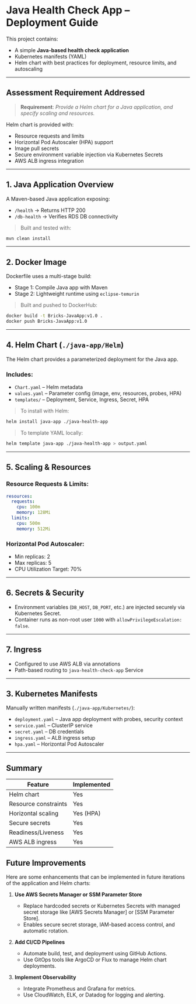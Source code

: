 # Java Health Check App – Deployment Guide

This project contains:
- A simple **Java-based health check application**
- Kubernetes manifests (YAML)
- Helm chart with best practices for deployment, resource limits, and autoscaling

---

## Assessment Requirement Addressed

> **Requirement**: _Provide a Helm chart for a Java application, and specify scaling and resources._

Helm chart is provided with:
- Resource requests and limits  
- Horizontal Pod Autoscaler (HPA) support  
- Image pull secrets  
- Secure environment variable injection via Kubernetes Secrets  
- AWS ALB ingress integration

---

## 1. Java Application Overview

A Maven-based Java application exposing:
- `/health` → Returns HTTP 200
- `/db-health` → Verifies RDS DB connectivity

> Built and tested with:
```bash
mvn clean install
```

---

## 2. Docker Image

Dockerfile uses a multi-stage build:
- Stage 1: Compile Java app with Maven
- Stage 2: Lightweight runtime using `eclipse-temurin`

> Built and pushed to DockerHub:
```bash
docker build -t Bricks-JavaApp:v1.0 .
docker push Bricks-JavaApp:v1.0
```

---

## 4. Helm Chart (`./java-app/Helm`)

The Helm chart provides a parameterized deployment for the Java app.

### Includes:
- `Chart.yaml` – Helm metadata
- `values.yaml` – Parameter config (image, env, resources, probes, HPA)
- `templates/` – Deployment, Service, Ingress, Secret, HPA

> To install with Helm:
```bash
helm install java-app ./java-health-app
```

> To template YAML locally:
```bash
helm template java-app ./java-health-app > output.yaml
```

---

## 5. Scaling & Resources

### Resource Requests & Limits:
```yaml
resources:
  requests:
    cpu: 100m
    memory: 128Mi
  limits:
    cpu: 500m
    memory: 512Mi
```

### Horizontal Pod Autoscaler:
- Min replicas: 2  
- Max replicas: 5  
- CPU Utilization Target: 70%

---

##  6. Secrets & Security

- Environment variables (`DB_HOST`, `DB_PORT`, etc.) are injected securely via Kubernetes Secret.
- Container runs as non-root user `1000` with `allowPrivilegeEscalation: false`.

---

## 7. Ingress

- Configured to use AWS ALB via annotations
- Path-based routing to `java-health-check-app` Service

---
## 3. Kubernetes Manifests

Manually written manifests (`./java-app/Kubernetes/`):
- `deployment.yaml` – Java app deployment with probes, security context
- `service.yaml` – ClusterIP service
- `secret.yaml` – DB credentials
- `ingress.yaml` – ALB ingress setup
- `hpa.yaml` – Horizontal Pod Autoscaler

---



## Summary

| Feature               | Implemented |
|-----------------------|-------------|
| Helm chart            |  Yes       |
| Resource constraints  |  Yes       |
| Horizontal scaling    |  Yes (HPA) |
| Secure secrets        |  Yes       |
| Readiness/Liveness    |  Yes       |
| AWS ALB ingress       |  Yes       |


## Future Improvements

Here are some enhancements that can be implemented in future iterations of the application and Helm charts:

1. **Use AWS Secrets Manager or SSM Parameter Store**  
   - Replace hardcoded secrets or Kubernetes Secrets with managed secret storage like [AWS Secrets Manager] or [SSM Parameter Store].  
   - Enables secure secret storage, IAM-based access control, and automatic rotation.

2. **Add CI/CD Pipelines**  
   - Automate build, test, and deployment using GitHub Actions.  
   - Use GitOps tools like ArgoCD or Flux to manage Helm chart deployments.

3. **Implement Observability**  
   - Integrate Prometheus and Grafana for metrics.  
   - Use CloudWatch, ELK, or Datadog for logging and alerting.



